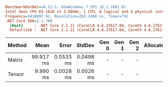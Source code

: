 ``` ini

BenchmarkDotNet=v0.11.5, OS=Windows 7 SP1 (6.1.7601.0)
Intel Xeon CPU E5-1620 v3 3.50GHz, 1 CPU, 8 logical and 4 physical cores
Frequency=3410097 Hz, Resolution=293.2468 ns, Timer=TSC
.NET Core SDK=2.1.700
  [Host]     : .NET Core 2.1.11 (CoreCLR 4.6.27617.04, CoreFX 4.6.27617.02), 64bit RyuJIT DEBUG  [AttachedDebugger]
  DefaultJob : .NET Core 2.1.11 (CoreCLR 4.6.27617.04, CoreFX 4.6.27617.02), 64bit RyuJIT


```
| Method |      Mean |     Error |    StdDev | Gen 0 | Gen 1 | Gen 2 | Allocated |
|------- |----------:|----------:|----------:|------:|------:|------:|----------:|
| Matrix | 99.917 ms | 0.0533 ms | 0.0498 ms |     - |     - |     - |         - |
| Tensor |  9.990 ms | 0.0028 ms | 0.0026 ms |     - |     - |     - |         - |
